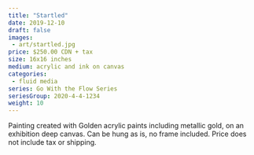 ```yaml
---
title: "Startled"
date: 2019-12-10
draft: false
images:
 - art/startled.jpg
price: $250.00 CDN + tax
size: 16x16 inches
medium: acrylic and ink on canvas
categories:
 - fluid media
series: Go With the Flow Series
seriesGroup: 2020-4-4-1234
weight: 10
---
```


Painting created with Golden acrylic paints including metallic gold, on an exhibition deep canvas. Can be hung as is, no frame included. Price does not include tax or shipping.
